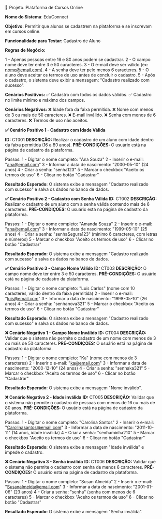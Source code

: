 💼 Projeto: Plataforma de Cursos Online

**Nome do Sistema**: EduConnect

**Objetivo**: Permitir que alunos se cadastrem na plataforma e se inscrevam em cursos online.

**Funcionalidade para Testar**: Cadastro de Aluno

**Regras de Negócio:**

1 - Apenas pessoas entre 16 e 80 anos podem se cadastrar.
2 - O campo nome deve ter entre 3 e 50 caracteres.
3 - O e-mail deve ser válido (ex: nome@email.com).
4 - A senha deve ter pelo menos 6 caracteres.
5 - O aluno deve aceitar os termos de uso antes de concluir o cadastro.
5 - Após o cadastro, o sistema deve exibir a mensagem: "Cadastro realizado com sucesso".

**Cenários Positivos:**
✅ Cadastro com todos os dados válidos.
✅ Cadastro no limite mínimo e máximo dos campos.

**Cenários Negativos:**
❌ Idade fora da faixa permitida.
❌ Nome com menos de 3 ou mais de 50 caracteres.
❌ E-mail inválido.
❌ Senha com menos de 6 caracteres.
❌ Termos de uso não aceitos.

**✅ Cenário Positivo 1 - Cadastro com Idade Válida**

**ID:** CT001
**DESCRIÇÃO:** Realizar o cadastro de um aluno com idade dentro da faixa permitida (16 a 80 anos).
**PRÉ-CONDIÇÕES:** O usuário está na página de cadastro da plataforma.

Passos:
1 - Digitar o nome completo: "Ana Souza"
2 - Inserir o e-mail: "ana@email.com"
3 - Informar a data de nascimento: "2000-05-10" (24 anos)
4 - Criar a senha: "senha123"
5 - Marcar o checkbox "Aceito os termos de uso"
6 - Clicar no botão "Cadastrar"

**Resultado Esperado:** O sistema exibe a mensagem "Cadastro realizado com sucesso" e salva os dados no banco de dados.

**✅ Cenário Positivo 2 - Cadastro com Senha Válida**
**ID:** CT002
**DESCRIÇÃO:** Realizar o cadastro de um aluno com a senha válida contendo mais de 6 caracteres.
**PRÉ-CONDIÇÕES:** O usuário está na página de cadastro da plataforma.

Passos:
1 - Digitar o nome completo: "Amanda Souza"
2 - Inserir o e-mail: "ana@email.com"
3 - Informar a data de nascimento: "1999-05-10" (25 anos)
4 - Criar a senha: "senhaSegura123" (mínimo 6 caracteres, com letras e números)
5 - Marcar o checkbox "Aceito os termos de uso"
6 - Clicar no botão "Cadastrar"

**Resultado Esperado:** O sistema exibe a mensagem "Cadastro realizado com sucesso" e salva os dados no banco de dados.

**✅ Cenário Positivo 3 - Campo Nome Válido**
**ID:** CT003
**DESCRIÇÃO:** O campo nome deve ter entre 3 e 50 caracteres.
**PRÉ-CONDIÇÕES:** O usuário está na página de cadastro da plataforma.

Passos:
1 - Digitar o nome completo: "Luís Carlos" (nome com 10 caracteres, válido dentro da faixa permitida)
2 - Inserir o e-mail: "luis@email.com"
3 - Informar a data de nascimento: "1998-05-10" (26 anos)
4 - Criar a senha: "senhanova321"
5 - Marcar o checkbox "Aceito os termos de uso"
6 - Clicar no botão "Cadastrar"

**Resultado Esperado:** O sistema exibe a mensagem "Cadastro realizado com sucesso" e salva os dados no banco de dados.


**❌ Cenário Negativo 1 - Campo Nome Inválido**
**ID:** CT004
**DESCRIÇÃO:** Validar que o sistema não permite o cadastro de um nome com menos de 3 ou mais de 50 caracteres.
**PRÉ-CONDIÇÕES:** O usuário está na página de cadastro da plataforma.

Passos:
1 - Digitar o nome completo: "Ka" (nome com menos de 3 caracteres)
2 - Inserir o e-mail: "ka@email.com"
3 - Informar a data de nascimento: "2000-12-10" (24 anos)
4 - Criar a senha: "senhaka321"
5 - Marcar o checkbox "Aceito os termos de uso"
6 - Clicar no botão "Cadastrar"

**Resultado Esperado:** O sistema exibe a mensagem "Nome inválido".

**❌ Cenário Negativo 2 - Idade inválida**
**ID:** CT005
**DESCRIÇÃO:** Validar que o sistema não permite o cadastro de pessoas com menos de 16 ou mais de 80 anos.
**PRÉ-CONDIÇÕES:** O usuário está na página de cadastro da plataforma.

Passos:
1 - Digitar o nome completo: "Carolina Santos"
2 - Inserir o e-mail: "Carolinasantos@email.com"
3 - Informar a data de nascimento: "2011-10-11" (14 anos, idade inválida)
4 - Criar a senha: "senhaminha210"
5 - Marcar o checkbox "Aceito os termos de uso"
6 - Clicar no botão "Cadastrar"

**Resultado Esperado:** O sistema exibe a mensagem "Idade inválida" e impede o cadastro.

**❌ Cenário Negativo 3 - Senha inválida**
**ID:** CT006
**DESCRIÇÃO:** Validar que o sistema não permite o cadastro com senha de menos 6 caracteres.
**PRÉ-CONDIÇÕES:** O usuário está na página de cadastro da plataforma.

Passos:
1 - Digitar o nome completo: "Susan Almeida"
2 - Inserir o e-mail: "Susanalmeida@email.com"
3 - Informar a data de nascimento: "2001-01-06" (23 anos)
4 - Criar a senha: "senha" (senha com menos de 6 caracteres)
5 - Marcar o checkbox "Aceito os termos de uso"
6 - Clicar no botão "Cadastrar"

**Resultado Esperado:** O sistema exibe a mensagem "Senha inválida".







